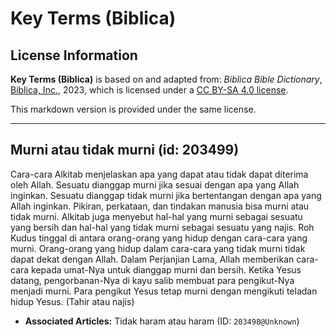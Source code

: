 # Key Terms (Biblica)

## License Information

**Key Terms (Biblica)** is based on and adapted from: _Biblica Bible Dictionary_, [Biblica, Inc.](https://www.biblica.com/), 2023, which is licensed under a [CC BY-SA 4.0 license](https://creativecommons.org/licenses/by-sa/4.0/legalcode.en).

This markdown version is provided under the same license.



--------------------------------

## Murni atau tidak murni (id: 203499)

Cara\-cara Alkitab menjelaskan apa yang dapat atau tidak dapat diterima oleh Allah. Sesuatu dianggap murni jika sesuai dengan apa yang Allah inginkan. Sesuatu dianggap tidak murni jika bertentangan dengan apa yang Allah inginkan. Pikiran, perkataan, dan tindakan manusia bisa murni atau tidak murni. Alkitab juga menyebut hal\-hal yang murni sebagai sesuatu yang bersih dan hal\-hal yang tidak murni sebagai sesuatu yang najis. Roh Kudus tinggal di antara orang\-orang yang hidup dengan cara\-cara yang murni. Orang\-orang yang hidup dalam cara\-cara yang tidak murni tidak dapat dekat dengan Allah. Dalam Perjanjian Lama, Allah memberikan cara\-cara kepada umat\-Nya untuk dianggap murni dan bersih. Ketika Yesus datang, pengorbanan\-Nya di kayu salib membuat para pengikut\-Nya menjadi murni. Para pengikut Yesus tetap murni dengan mengikuti teladan hidup Yesus. (Tahir atau najis)

* **Associated Articles:** Tidak haram atau haram (ID: `203498@Unknown`)

